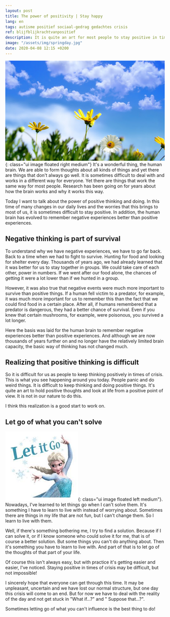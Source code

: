 ```yaml
---
layout: post
title: The power of positivity | Stay happy
lang: en
tags: autisme positief sociaal-gedrag gedachtes crisis
ref: blijfblijkrachtvanpositief
description: It is quite an art for most people to stay positive in times of crisis. Often, because they are already thinking negatively in basic thoughts. One way to do this is to adjust your thoughts and try to bend to positive thinking.
image: "/assets/img/springday.jpg"
date: 2020-04-08 12:15 +0200
---
```

![A beautiful day](/assets/img/springday.jpg){: class="ui image floated right medium"}
It's a wonderful thing, the human brain. We are able to form thoughts about all kinds of things and yet there are things that don't always go well. It is sometimes difficult to deal with and works in a different way for everyone. Yet there are things that work the same way for most people. Research has been going on for years about how the brain works and why it works this way.

Today I want to talk about the power of positive thinking and doing. In this time of many changes in our daily lives and the worries that this brings to most of us, it is sometimes difficult to stay positive. In addition, the human brain has evolved to remember negative experiences better than positive experiences.

## Negative thinking is part of survival

To understand why we have negative experiences, we have to go far back. Back to a time when we had to fight to survive. Hunting for food and looking for shelter every day. Thousands of years ago, we had already learned that it was better for us to stay together in groups. We could take care of each other, power in numbers. If we went after our food alone, the chances of getting it were a lot lower than if we hunted in a group.

However, it was also true that negative events were much more important to survive than positive things. If a human fell victim to a predator, for example, it was much more important for us to remember this than the fact that we could find food in a certain place. After all, if humans remembered that a predator is dangerous, they had a better chance of survival. Even if you knew that certain mushrooms, for example, were poisonous, you survived a lot longer.

Here the basis was laid for the human brain to remember negative experiences better than positive experiences. And although we are now thousands of years further on and no longer have the relatively limited brain capacity, the basic way of thinking has not changed much.

## Realizing that positive thinking is difficult

So it is difficult for us as people to keep thinking positively in times of crisis. This is what you see happening around you today. People panic and do weird things. It is difficult to keep thinking and doing positive things. It's quite an art to hold positive thoughts and look at life from a positive point of view. It is not in our nature to do this.

I think this realization is a good start to work on.

## Let go of what you can't solve

![Let it go!](/assets/img/letitgo.jpeg){: class="ui image floated left medium"}.
Nowadays, I've learned to let things go when I can't solve them. It's something I have to learn to live with instead of worrying about. Sometimes there are things in my life that are not fun, but I can't change them. So I learn to live with them.

Well, if there's something bothering me, I try to find a solution. Because if I can solve it, or if I know someone who could solve it for me, that is of course a better solution. But some things you can't do anything about. Then it's something you have to learn to live with. And part of that is to let go of the thoughts of that part of your life.

Of course this isn't always easy, but with practice it's getting easier and easier, I've noticed. Staying positive in times of crisis may be difficult, but not impossible!

I sincerely hope that everyone can get through this time. It may be unpleasant, uncertain and we have lost our normal structure, but one day this crisis will come to an end. But for now we have to deal with the reality of the day and not get stuck in "What if...?" and " Suppose that...?".

Sometimes letting go of what you can't influence is the best thing to do!
